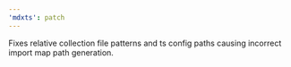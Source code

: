 ```yaml
---
'mdxts': patch
---
```


Fixes relative collection file patterns and ts config paths causing incorrect import map path generation.
